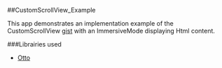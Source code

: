 ##CustomScrollView_Example
 
This app demonstrates an implementation example of the CustomScrollView [gist](https://gist.github.com/sosta/bf02866453e877442676) with an ImmersiveMode displaying Html content.


###Librairies used

* [Otto](http://square.github.io/otto/)
